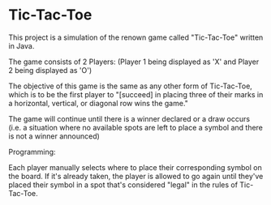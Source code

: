 # Tic-Tac-Toe

This project is a simulation of the renown game called "Tic-Tac-Toe" written in Java. 

The game consists of 2 Players: (Player 1 being displayed as 'X' and Player 2 being displayed as 'O')

The objective of this game is the same as any other form of Tic-Tac-Toe, which is to be the first player to "[succeed] in placing three of their marks in a horizontal, vertical, or diagonal row wins the game."

The game will continue until there is a winner declared or a draw occurs (i.e. a situation where no available spots are left to place a symbol and there is not a winner announced)

Programming:

Each player manually selects where to place their corresponding symbol on the board. If it's already taken, the player is allowed to go again until they've placed their symbol in a spot that's considered "legal" in the rules of Tic-Tac-Toe.
